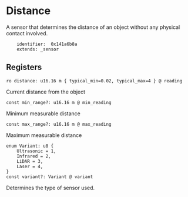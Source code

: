 # Distance

A sensor that determines the distance of an object without any physical contact involved.

        identifier:  0x141a6b8a
        extends: _sensor

## Registers

    ro distance: u16.16 m { typical_min=0.02, typical_max=4 } @ reading

Current distance from the object

    const min_range?: u16.16 m @ min_reading

Minimum measurable distance 

    const max_range?: u16.16 m @ max_reading

Maximum measurable distance

    enum Variant: u8 {
        Ultrasonic = 1,
        Infrared = 2,
        LiDAR = 3,
        Laser = 4,
    }
    const variant?: Variant @ variant

Determines the type of sensor used.
